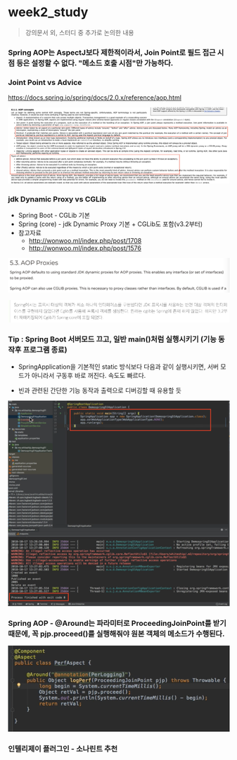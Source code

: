 # week2_study

> 강의문서 외, 스터디 중 추가로 논의한 내용

### **Spring AOP는 AspectJ보다 제한적이라서, Join Point로 필드 접근 시점 등은 설정할 수 없다. "메소드 호출 시점"만 가능하다.**

### **Joint Point vs Advice**

https://docs.spring.io/spring/docs/2.0.x/reference/aop.html

![week2_study/Untitled.png](week2_study/Untitled.png)

### **jdk Dynamic Proxy vs CGLib**

- Spring Boot - CGLib 기본
- Spring (core) - jdk Dynamic Proxy 기본 + CGLib도 포함(v3.2부터)
- 참고자료
    - http://wonwoo.ml/index.php/post/1708
    - http://wonwoo.ml/index.php/post/1576

![week2_study/Untitled%201.png](week2_study/Untitled%201.png)

![week2_study/Untitled%202.png](week2_study/Untitled%202.png)

### **Tip : Spring Boot 서버모드 끄고, 일반 main()처럼 실행시키기 (기능 동작후 프로그램 종료)**

- SpringApplication을 기본적인 static 방식보다 다음과 같이 실행시키면, 서버 모드가 아니라서 구동후 바로 꺼진다. 속도도 빠르다.

- 빈과 관련된 간단한 기능 동작과 출력으로 디버깅할 때 유용할 듯

![week2_study/Untitled%203.png](week2_study/Untitled%203.png)

### **Spring AOP - @Around는 파라미터로 ProceedingJoinPoint를 받기 때문에, 꼭 pjp.proceed()를 실행해줘야 원본 객체의 메소드가 수행된다.**

![week2_study/Untitled%204.png](week2_study/Untitled%204.png)

### **인텔리제이 플러그인 - 소나린트 추천**